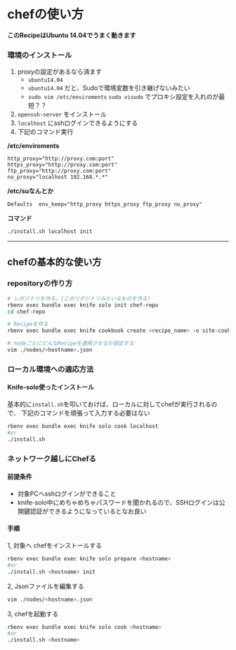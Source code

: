 chefの使い方
=======================

**このRecipeはUbuntu 14.04でうまく動きます**

### 環境のインストール

1. proxyの設定があるなら済ます
    - `ubuntu14.04`
    - `ubuntu14.04` だと、Sudoで環境変数を引き継げないみたい
    - `sudo vim /etc/enviroments` `sudo visudo` でプロキシ設定を入れのが最短？？
1. `openssh-server` をインストール
1. `localhost` にsshログインできるようにする
1. 下記のコマンド実行


**/etc/enviroments**

```
http_proxy="http://proxy.com:port"
https_proxy="http://proxy.com:port"
ftp_proxy="http://proxy.com:port"
no_proxy="localhost 192.168.*.*"
```

**/etc/suなんとか**

```
Defaults  env_keep="http_proxy https_proxy ftp_proxy no_proxy"
```

**コマンド**

```bash
./install.sh localhost init
```

---

## chefの基本的な使い方

### repositoryの作り方

``` bash
# レポジトリを作る。(このリポジトリみたいなものを作る)
rbenv exec bundle exec knife solo init chef-repo
cd chef-repo

# Recipeを作る
rbenv exec bundle exec knife cookbook create <recipe_name> -o site-cookbooks/

# nodeごとにどんなRecipeを適用させるか設定する
vim ./nodes/<hostname>.json
```

### ローカル環境への適応方法

#### Knife-solo使ったインストール
基本的に`install.sh`を叩いておけば、ローカルに対してchefが実行されるので、
下記のコマンドを頑張って入力する必要はない

```bash
rbenv exec bundle exec knife solo cook localhost
#or
./install.sh
```

### ネットワーク越しにChefる
#### 前提条件

- 対象PCへsshログインができること
- knife-solo中にめちゃめちゃパスワードを聞かれるので、SSHログインは公開鍵認証ができるようになっているとなお良い

#### 手順

1, 対象へ chefをインストールする

```bash
rbenv exec bundle exec knife solo prepare <hostname>
#or
./install.sh <hostname> init
```

2, Jsonファイルを編集する

```bash
vim ./nodes/<hostname>.json
```

3, chefを起動する

```bash
rbenv exec bundle exec knife solo cook <hostname>
#or
./install.sh <hostname>
```
